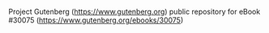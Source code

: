 Project Gutenberg (https://www.gutenberg.org) public repository for
eBook #30075 (https://www.gutenberg.org/ebooks/30075)
